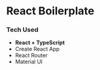 # React Boilerplate

### Tech Used

- **React + TypeScript**
- Create React App
- React Router
- Material UI
